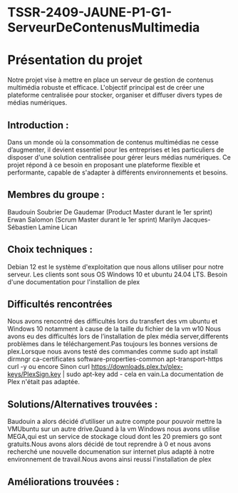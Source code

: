 # TSSR-2409-JAUNE-P1-G1-ServeurDeContenusMultimedia

# Présentation du projet
Notre projet vise à mettre en place un serveur de gestion de contenus multimédia robuste et efficace. L'objectif principal est de créer une plateforme centralisée pour stocker, organiser et diffuser divers types de médias numériques.

## Introduction : 
Dans un monde où la consommation de contenus multimédias ne cesse d’augmenter, il devient essentiel pour les entreprises et les particuliers de disposer d'une solution centralisée pour gérer leurs médias numériques. Ce projet répond à ce besoin en proposant une plateforme flexible et performante, capable de s'adapter à différents environnements et besoins.

## Membres du groupe :
Baudouin Soubrier De Gaudemar (Product Master durant le 1er sprint)
Erwan Salomon (Scrum Master durant le 1er sprint)
Marilyn Jacques-Sébastien
Lamine Lican

## Choix techniques :

Debian 12 est le système d'exploitation que nous allons utiliser pour notre serveur.
Les clients sont sous OS Windows 10 et ubuntu 24.04 LTS.
Besoin d'une documentation pour l'installion de plex

## Difficultés rencontrées
Nous avons rencontré des difficultés lors du transfert des vm ubuntu et Windows 10 notamment à cause de la taille du fichier de la vm w10 
Nous avons eu des difficultés lors de l’installation de plex média server,differents problèmes dans le téléchargement.Pas toujours les bonnes versions de plex.Lorsque nous avons testé des commandes comme sudo apt install dirmngr ca-certificates software-properties-common apt-transport-https curl -y ou encore Sinon curl https://downloads.plex.tv/plex-keys/PlexSign.key | sudo apt-key add - cela en vain.La documentation de Plex n'était pas adaptée.

## Solutions/Alternatives trouvées :
Baudouin a alors décidé d’utiliser un autre compte pour pouvoir mettre la VMUbuntu sur un autre drive.Quand à la vm Windows nous avons utilise MEGA,qui est un service de stockage cloud dont les 20 premiers go sont gratuits.Nous avons alors décidé de tout reprendre à 0 et nous avons recherché une nouvelle documenation sur internet plus adapté à notre environnement de travail.Nous avons ainsi reussi l'installation de plex 

## Améliorations trouvées :

